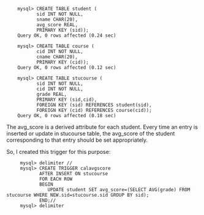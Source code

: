 ```
    mysql> CREATE TABLE student (
           sid INT NOT NULL,
           sname CHAR(20),
           avg_score REAL,
           PRIMARY KEY (sid));
    Query OK, 0 rows affected (0.24 sec)
    
    mysql> CREATE TABLE course (
           cid INT NOT NULL,
           cname CHAR(20),
           PRIMARY KEY (cid));
    Query OK, 0 rows affected (0.12 sec)

    mysql> CREATE TABLE stucourse ( 
           sid INT NOT NULL, 
           cid INT NOT NULL, 
           grade REAL, 
           PRIMARY KEY (sid,cid), 
           FOREIGN KEY (sid) REFERENCES student(sid), 
           FOREIGN KEY (cid) REFERENCES course(cid));
    Query OK, 0 rows affected (0.18 sec)
```

The avg_score is a derived attribute for each student. Every time an entry is inserted or update in stucourse table, the avg_score of the student corresponding to that entry should be set appropriately.

So, I created this trigger for this purpose:

```
     mysql> delimiter //
     mysql> CREATE TRIGGER calavgscore 
            AFTER INSERT ON stucourse 
            FOR EACH ROW 
            BEGIN
               UPDATE student SET avg_score=(SELECT AVG(grade) FROM stucourse WHERE NEW.sid=stucourse.sid GROUP BY sid); 
            END;//
     mysql> delimiter
```
